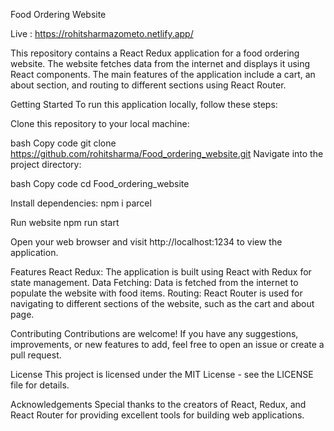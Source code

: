 Food Ordering Website

Live : https://rohitsharmazometo.netlify.app/

This repository contains a React Redux application for a food ordering website. The website fetches data from the internet and displays it using React components. The main features of the application include a cart, an about section, and routing to different sections using React Router.

Getting Started
To run this application locally, follow these steps:

Clone this repository to your local machine:

bash
Copy code
git clone https://github.com/rohitsharma/Food_ordering_website.git
Navigate into the project directory:

bash
Copy code
cd Food_ordering_website

Install dependencies:
npm i parcel

Run website
npm run start

Open your web browser and visit http://localhost:1234 to view the application.

Features
React Redux: The application is built using React with Redux for state management.
Data Fetching: Data is fetched from the internet to populate the website with food items.
Routing: React Router is used for navigating to different sections of the website, such as the cart and about page.



Contributing
Contributions are welcome! If you have any suggestions, improvements, or new features to add, feel free to open an issue or create a pull request.

License
This project is licensed under the MIT License - see the LICENSE file for details.

Acknowledgements
Special thanks to the creators of React, Redux, and React Router for providing excellent tools for building web applications.
